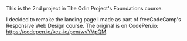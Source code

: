 This is the 2nd project in The Odin Project's Foundations course.

I decided to remake the landing page I made as part of freeCodeCamp's Responsive Web Design course. The original is on CodePen.io: https://codepen.io/kez-io/pen/wvYVpQM.